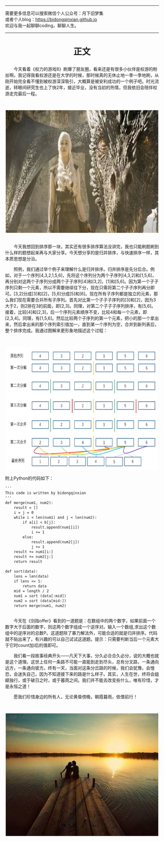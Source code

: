 ***
需要更多信息可以搜索微信个人公众号：月下旧梦集 <br/>
或者个人blog：https://bidongqinxian.github.io <br/>
欢迎与我一起聊聊coding，聊聊人生。
***

# <p align="center">正文</p>

&emsp;&emsp;今天看着《权力的游戏8》刷爆了朋友圈，看来还是有很多小伙伴是权游的粉丝啊。我记得我看权游还是在大学的时候，那时候真的无休止地一季一季地刷，从刚开始完全看不懂到被权游深深吸引，大概算是被安利成功的一个例子吧。时光流逝，转眼间研究生也上了快2年，接近毕业，没有当初的热情，但我依旧会陪伴权游走完最后一程。

&nbsp;<div align=center><img width = '500' height ='400' src =../../img/Algorithm/session5/quanyou.jpg/></div>

<br/>&emsp;&emsp;今天我想回到排序那一块，其实还有很多排序算法没讲完，我也只能刷题刷到什么样的题想起来再与大家分享。今天想分享的是归并排序，与快速排序一样，其本质思想是分治。

&emsp;&emsp;照例，我们通过举个例子来理解什么是归并排序。归并排序是先分后合。例如，对于一个序列[4,3,2,1,5,6]，先将这个序列分为两个子序列[4,3,2]和[1,5,6]，再分别对这两个子序列分成两个子子序列[4]和[3,2]，[1]和[5,6]。因为第一个子子序列只剩一个元素，所以不需要继续往下分，现在只需将第二个子子序列再分即可。[3,2]分成[3]和[2]，[5,6]分成[5]和[6]。现在所有子序列都是独立的元素，那么我们现在需要合并所有子序列。首先对比第一个子子子序列的[3]和[2]，因为3大于2，则2排在3的前面，即[2,3]。同理，对第二个子子子序列排序，有[5,6]。接着，比较[4]和[2,3]，后一个序列元素顺序不变，比较4和每一个元素，即[2,3,4]。同理，有[1,5,6]。然后比较两个子序列的第一个元素，把小的那一个拿出来，然后拿出来的那个序列索引值加一，直到某一个序列为空，合并到新列表后，整个排序完成。我通过图解来更形象地描述这个过程：

&nbsp;<div align=center><img width = '500' height ='400' src =../../img/Algorithm/session5/guibing.png/></div>

附上Python的代码如下：

```
'''
This code is written by bidongqinxian
'''
def merge(num1, num2):
    result = []
    i = j = 0
    while i < len(num1) and j < len(num2):
        if a[i] < b[j]:
            result.append(num1[i])
            i += 1
        else:
            result.append(num2[j])
            j += 1
    result += num1[i:]
    result += num2[j:]
    return result
 
def sort(data):
    lens = len(data)
    if lens <= 1:
        return data
    mid = length / 2
    num1 = sort (data[:mid])
    num2 = sort (data[mid:])
    return merge(num1, num2)
```
<br/>&emsp;&emsp;今天在《剑指offer》看到的一道题是：在数组中的两个数字，如果前面一个数字大于后面的数字，则这两个数字组成一个逆序对。输入一个数组,求出这个数组中的逆序对的总数P。这道题除了暴力解法外，可能合适的就是归并排序。代码就不贴出来了，有兴趣的可以自己试试这道题。提示：只需要判断当后一个元素大于它时count加i后的值即可。

&emsp;&emsp;我们看一段故事经典开头——凡天下大事，分久必合合久必分，说的大概也就是这个道理。这世上任何一条路不可能一直能到走到尽头，总有分叉路，一条通向远方，一条通向彼方。终有一天，当面对这条分岔路的时候，我们会犹豫，会惶恐，会迷失自己，因为不知道接下来的路是什么样子。其实，人生在世，终将会龃龉独行，或于破日之时，或于暮雨之间。我们并不能去改变些什么，唯有珍惜，才是永恒之道！

&emsp;&emsp;愿我们珍惜身边的所有人，无论黄昏傍晚，朝霞暮雨，依偎前行！

&nbsp;<div align=center><img width = '500' height ='400' src =../../img/Algorithm/session5/yiwei.jpg/></div>